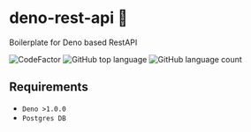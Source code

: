# deno-rest-api 🎯

Boilerplate for Deno based RestAPI

![CodeFactor](https://www.codefactor.io/repository/github/abhinavrobinson/deno-rest-api-boilerplate/badge)
![GitHub top language](https://img.shields.io/github/languages/top/AbhinavRobinson/npx-crypto?style=flat-square)
![GitHub language count](https://img.shields.io/github/languages/count/AbhinavRobinson/npx-crypto?style=flat-square)

## Requirements

- `Deno >1.0.0`
- `Postgres DB`
